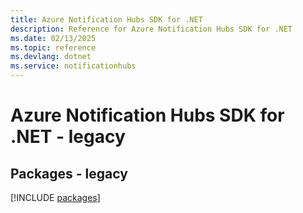 ```yaml
---
title: Azure Notification Hubs SDK for .NET
description: Reference for Azure Notification Hubs SDK for .NET
ms.date: 02/13/2025
ms.topic: reference
ms.devlang: dotnet
ms.service: notificationhubs
---
```

# Azure Notification Hubs SDK for .NET - legacy
## Packages - legacy
[!INCLUDE [packages](notification-hubs-index.md)]